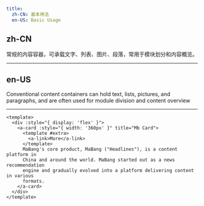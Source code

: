 ```yaml
title:
  zh-CN: 基本用法
  en-US: Basic Usage
```

## zh-CN

常规的内容容器，可承载文字、列表、图片、段落，常用于模块划分和内容概览。

---

## en-US

Conventional content containers can hold text, lists, pictures, and paragraphs, and are often used for module division and content overview

---

```vue
<template>
  <div :style="{ display: 'flex' }">
    <a-card :style="{ width: '360px' }" title="Mb Card">
      <template #extra>
        <a-link>More</a-link>
      </template>
      MaBang's core product, MaBang ("Headlines"), is a content platform in
      China and around the world. MaBang started out as a news recommendation
      engine and gradually evolved into a platform delivering content in various
      formats.
    </a-card>
  </div>
</template>
```
